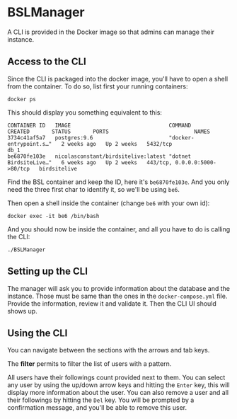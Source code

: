 # BSLManager

A CLI is provided in the Docker image so that admins can manage their instance. 

## Access to the CLI

Since the CLI is packaged into the docker image, you'll have to open a shell from the container. To do so, list first your running containers: 

```
docker ps
```

This should display you something equivalent to this:

```
CONTAINER ID   IMAGE                               COMMAND                  CREATED       STATUS       PORTS                           NAMES
3734c41af5a7   postgres:9.6                        "docker-entrypoint.s…"   2 weeks ago   Up 2 weeks   5432/tcp                        db_1
be6870fe103e   nicolasconstant/birdsitelive:latest "dotnet BirdsiteLive…"   6 weeks ago   Up 2 weeks   443/tcp, 0.0.0.0:5000->80/tcp   birdsitelive
```

Find the BSL container and keep the ID, here it's `be6870fe103e`. And you only need the three first char to identify it, so we'll be using `be6`.

Then open a shell inside the container (change `be6` with your own id):

```
docker exec -it be6 /bin/bash
```

And you should now be inside the container, and all you have to do is calling the CLI:

```
./BSLManager
```

## Setting up the CLI

The manager will ask you to provide information about the database and the instance. 
Those must be same than the ones in the `docker-compose.yml` file.
Provide the information, review it and validate it. Then the CLI UI should shows up. 

## Using the CLI

You can navigate between the sections with the arrows and tab keys. 

The **filter** permits to filter the list of users with a pattern. 

All users have their followings count provided next to them. 
You can select any user by using the up/down arrow keys and hitting the `Enter` key, this will display more information about the user.
You can also remove a user and all their followings by hitting the `Del` key. You will be prompted by a confirmation message, and you'll be able to remove this user.
